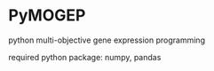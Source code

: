 PyMOGEP
=======

python multi-objective gene expression programming

required python package: numpy, pandas
